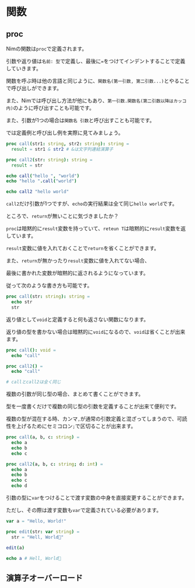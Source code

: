 # 関数

## proc
Nimの関数は`proc`で定義されます。

引数や返り値は`名前: 型`で定義し、最後に`=`をつけてインデントすることで定義していきます。

関数を呼ぶ時は他の言語と同じように、`関数名(第一引数, 第二引数...)`とやることで呼び出しができます。

また、Nimでは呼び出し方法が他にもあり、`第一引数.関数名(第二引数以降はカッコ内)`のように呼び出すことも可能です。

また、引数が1つの場合は`関数名 引数`と呼び出すことも可能です。

では定義例と呼び出し例を実際に見てみましょう。

```nim
proc call(str1: string, str2: string): string =
  result = str1 & str2 # &は文字列連結演算子

proc call2(str: string): string =
  result = str

echo call("hello ", "world")
echo "hello ".call("world")

echo call2 "hello world"
```

`call2`だけ引数が1つですが、`echo`の実行結果は全て同じ`hello world`です。

ところで、`return`が無いことに気づきましたか？

`proc`は暗黙的に`result`変数を持っていて、`reteun T`は暗黙的に`result`変数を返しています。

`result`変数に値を入れておくことで`return`を省くことができます。

また、`return`が無かったり`result`変数に値を入れてない場合、

最後に書かれた変数が暗黙的に返されるようになっています。

従って次のような書き方も可能です。

```nim
proc call(str: string): string =
  echo str
  str
```

返り値として`void`と定義すると何も返さない関数になります。

返り値の型を書かない場合は暗黙的に`void`になるので、`void`は省くことが出来ます。

```nim
proc call(): void =
  echo "call"

proc call2() =
  echo "call"

# callとcall2は全く同じ
```

複数の引数が同じ型の場合、まとめて書くことができます。

型を一度書くだけで複数の同じ型の引数を定義することが出来て便利です。

複数の型が混在する時、カンマ`,`が通常の引数定義と混ざってしまうので、可読性を上げるためにセミコロン`;`で区切ることが出来ます。

```nim
proc call(a, b, c: string) =
  echo a
  echo b
  echo c

proc call2(a, b, c: string; d: int) =
  echo a
  echo b
  echo c
  echo d
```

引数の型に`var`をつけることで渡す変数の中身を直接変更することができます。

ただし、その際は渡す変数も`var`で定義されている必要があります。

```nim
var a = "Hello, World!"

proc edit(str: var string) =
  str = "Hell, World👿"

edit(a)

echo a # Hell, World👿
```

## 演算子オーバーロード